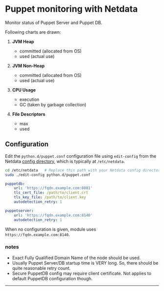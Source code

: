 <!--
title: "Puppet monitoring with Netdata"
custom_edit_url: "https://github.com/netdata/netdata/edit/master/collectors/python.d.plugin/puppet/README.md"
sidebar_label: "Puppet"
learn_status: "Published"
learn_topic_type: "References"
learn_rel_path: "Integrations/Monitor/Provisioning tools"
-->

# Puppet monitoring with Netdata

Monitor status of Puppet Server and Puppet DB.

Following charts are drawn:

1.  **JVM Heap**

    -   committed (allocated from OS)
    -   used (actual use)

2.  **JVM Non-Heap**

    -   committed (allocated from OS)
    -   used (actual use)

3.  **CPU Usage**

    -   execution
    -   GC (taken by garbage collection)

4.  **File Descriptors**

    -   max
    -   used

## Configuration

Edit the `python.d/puppet.conf` configuration file using `edit-config` from the Netdata [config
directory](https://github.com/netdata/netdata/blob/master/docs/configure/nodes.md), which is typically at `/etc/netdata`.

```bash
cd /etc/netdata   # Replace this path with your Netdata config directory, if different
sudo ./edit-config python.d/puppet.conf
```

```yaml
puppetdb:
    url: 'https://fqdn.example.com:8081'
    tls_cert_file: /path/to/client.crt
    tls_key_file: /path/to/client.key
    autodetection_retry: 1

puppetserver:
    url: 'https://fqdn.example.com:8140'
    autodetection_retry: 1
```

When no configuration is given, module uses `https://fqdn.example.com:8140`.

### notes

-   Exact Fully Qualified Domain Name of the node should be used.
-   Usually Puppet Server/DB startup time is VERY long. So, there should
    be quite reasonable retry count.
-   Secure PuppetDB config may require client certificate. Not applies
    to default PuppetDB configuration though.

---


